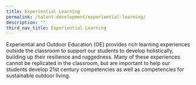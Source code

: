 ```yaml
---
title: Experiential Learning
permalink: /talent-development/experiential-learning/
description: ""
third_nav_title: Experiential Learning
---
```


Experiential and Outdoor Education (OE) provides rich learning experiences outside the classroom to support our students to develop holistically, building up their resilience and ruggedness. Many of these experiences cannot be replicated in the classroom, but are important to help our students develop 21st century competencies as well as competencies for sustainable outdoor living.